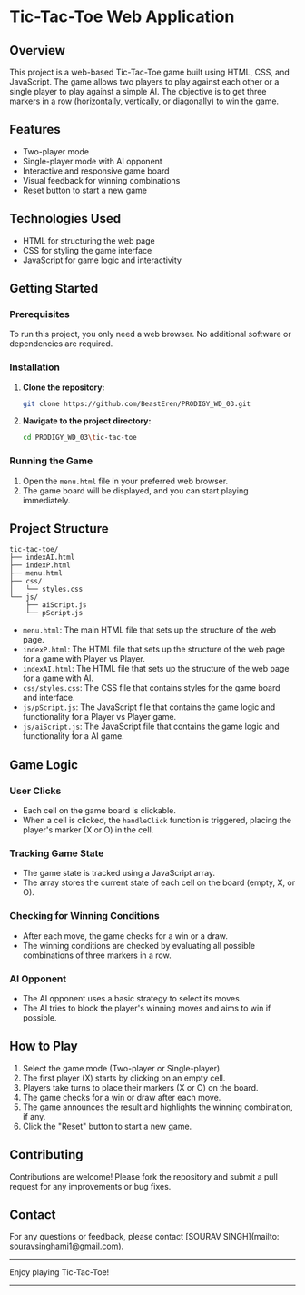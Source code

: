 # Tic-Tac-Toe Web Application

## Overview

This project is a web-based Tic-Tac-Toe game built using HTML, CSS, and JavaScript. The game allows two players to play against each other or a single player to play against a simple AI. The objective is to get three markers in a row (horizontally, vertically, or diagonally) to win the game.

## Features

- Two-player mode
- Single-player mode with AI opponent
- Interactive and responsive game board
- Visual feedback for winning combinations
- Reset button to start a new game

## Technologies Used

- HTML for structuring the web page
- CSS for styling the game interface
- JavaScript for game logic and interactivity

## Getting Started

### Prerequisites

To run this project, you only need a web browser. No additional software or dependencies are required.

### Installation

1. **Clone the repository:**
   ```sh
   git clone https://github.com/BeastEren/PRODIGY_WD_03.git
   ```
2. **Navigate to the project directory:**
   ```sh
   cd PRODIGY_WD_03\tic-tac-toe
   ```

### Running the Game

1. Open the `menu.html` file in your preferred web browser.
2. The game board will be displayed, and you can start playing immediately.

## Project Structure

```plaintext
tic-tac-toe/
├── indexAI.html
├── indexP.html
├── menu.html
├── css/
│   └── styles.css
└── js/
    ├── aiScript.js
    └── pScript.js
```

- `menu.html`: The main HTML file that sets up the structure of the web page.
- `indexP.html`: The HTML file that sets up the structure of the web page for a game with Player vs Player.
- `indexAI.html`: The HTML file that sets up the structure of the web page for a game with AI.
- `css/styles.css`: The CSS file that contains styles for the game board and interface.
- `js/pScript.js`: The JavaScript file that contains the game logic and functionality for a Player vs Player game.
- `js/aiScript.js`: The JavaScript file that contains the game logic and functionality for a AI game.

## Game Logic

### User Clicks

- Each cell on the game board is clickable.
- When a cell is clicked, the `handleClick` function is triggered, placing the player's marker (X or O) in the cell.

### Tracking Game State

- The game state is tracked using a JavaScript array.
- The array stores the current state of each cell on the board (empty, X, or O).

### Checking for Winning Conditions

- After each move, the game checks for a win or a draw.
- The winning conditions are checked by evaluating all possible combinations of three markers in a row.

### AI Opponent

- The AI opponent uses a basic strategy to select its moves.
- The AI tries to block the player's winning moves and aims to win if possible.

## How to Play

1. Select the game mode (Two-player or Single-player).
2. The first player (X) starts by clicking on an empty cell.
3. Players take turns to place their markers (X or O) on the board.
4. The game checks for a win or draw after each move.
5. The game announces the result and highlights the winning combination, if any.
6. Click the "Reset" button to start a new game.

## Contributing

Contributions are welcome! Please fork the repository and submit a pull request for any improvements or bug fixes.

## Contact

For any questions or feedback, please contact [SOURAV SINGH](mailto: souravsinghami1@gmail.com).

---

Enjoy playing Tic-Tac-Toe!

---